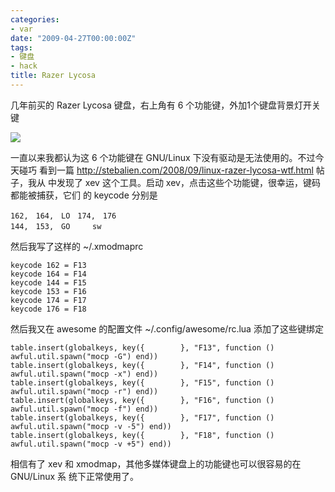 ```yaml
---
categories:
- var
date: "2009-04-27T00:00:00Z"
tags:
- 键盘
- hack
title: Razer Lycosa
---
```


几年前买的 Razer Lycosa 键盘，右上角有 6 个功能键，外加1个键盘背景灯开关键

![](http://du1ab.one/images/2009/04/razer.jpg)

一直以来我都认为这 6 个功能键在 GNU/Linux 下没有驱动是无法使用的。不过今天碰巧
看到一篇 <http://stebalien.com/2008/09/linux-razer-lycosa-wtf.html> 帖子，我从
中发现了 xev 这个工具。启动 xev，点击这些个功能键，很幸运，键码都能被捕获，它们
的 keycode 分别是

    162,　164,　LO　174,　176
    144,　153,　GO　　　sw

然后我写了这样的 ~/.xmodmaprc

    keycode 162 = F13
    keycode 164 = F14
    keycode 144 = F15
    keycode 153 = F16
    keycode 174 = F17
    keycode 176 = F18

然后我又在 awesome 的配置文件 ~/.config/awesome/rc.lua 添加了这些键绑定

    table.insert(globalkeys, key({        }, "F13", function () awful.util.spawn("mocp -G") end))
    table.insert(globalkeys, key({        }, "F14", function () awful.util.spawn("mocp -x") end))
    table.insert(globalkeys, key({        }, "F15", function () awful.util.spawn("mocp -r") end))
    table.insert(globalkeys, key({        }, "F16", function () awful.util.spawn("mocp -f") end))
    table.insert(globalkeys, key({        }, "F17", function () awful.util.spawn("mocp -v -5") end))
    table.insert(globalkeys, key({        }, "F18", function () awful.util.spawn("mocp -v +5") end))

相信有了 xev 和 xmodmap，其他多媒体键盘上的功能键也可以很容易的在 GNU/Linux 系
统下正常使用了。
